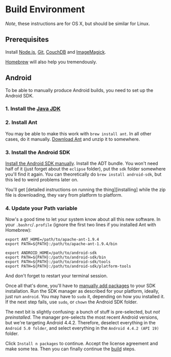 # Build Environment

*Note*, these instructions are for OS X, but should be similar for Linux.

## Prerequisites

Install [Node.js][], [Git][], [CouchDB][] and [ImageMagick][].

[Homebrew][] will also help you tremendously.

[Node.js]: http://nodejs.org
[Git]: http://git-scm.com
[CouchDB]: https://couchdb.apache.org
[ImageMagick]: http://imagemagick.org
[Homebrew]: http://brew.sh

## Android

To be able to manually produce Android builds, you need to set up the Android
SDK.

### 1. Install the [Java JDK][jdk]

[jdk]: http://www.oracle.com/technetwork/java/javase/downloads/index.html

### 2. Install Ant

You may be able to make this work with `brew install ant`. In all other
cases, do it manually. [Download Ant][ant] and unzip it to somewhere.

[ant]: http://ant.apache.org/bindownload.cgi

### 3. Install the Android SDK

[Install the Android SDK manually][android-sdk]. Install the ADT bundle. You
won't need half of it (just forget about the `eclipse` folder), put the `sdk`
folder somewhere you'll find it again. You can theoretically do `brew install
android-sdk`, but this led to weird problems later on.

You'll get [detailed instructions on running the thing][installing] while the
zip file is downloading, they vary from platform to platform.

[android-sdk]: https://developer.android.com/sdk/index.html
[android-installing]: https://developer.android.com/sdk/installing/index.html

### 4. Update your Path variable

Now's a good time to let your system know about all this new software. In your
`.bashrc`/`.profile` (ignore the first two lines if you installed Ant with
Homebrew):

    export ANT_HOME=/path/to/apache-ant-1.9.4
    export PATH=${PATH}:/path/to/apache-ant-1.9.4/bin

    export ANDROID_HOME=/path/to/android-sdk
    export PATH=${PATH}:/path/to/android-sdk/bin
    export PATH=${PATH}:/path/to/android-sdk/tools
    export PATH=${PATH}:/path/to/android-sdk/platform-tools

And don't forget to restart your terminal session.

Once all that's done, you'll have to [manually add packages][android-packages]
to your SDK installation. Run the SDK manager as described for your platform,
ideally, just run `android`. You may have to `sudo` it, depending on how you
installed it. If the next step fails, use `sudo`, or `chown` the Android SDK
folder.

[android-packages]: https://developer.android.com/sdk/installing/adding-packages.html

The next bit is slightly confusing: a bunch of stuff is pre-selected, but *not
preinstalled*. The manager pre-selects the most recent Android versions, but
we're targeting Android 4.4.2. Therefore, deselect everything in the `Android
5.0 folder`, and select everything in the `Android 4.4.2 (API 19)` folder.

Click `Install n packages` to continue. Accept the license agreement and make
some tea. Then you can finally continue the [build](build) steps.
